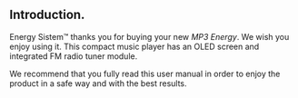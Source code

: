 ## Introduction.

Energy Sistem™ thanks you for buying your new *MP3 Energy*. We wish you enjoy using it. This compact music player has an OLED screen
and integrated FM radio tuner module.

We recommend that you fully read this user manual in order to enjoy the product in a safe way and with the best results.


